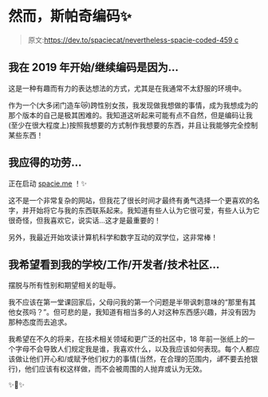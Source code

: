 # 然而，斯帕奇编码✨

> 原文:[https://dev.to/spaciecat/nevertheless-spacie-coded-459 c](https://dev.to/spaciecat/nevertheless-spacie-coded--459c)

## [](#i-startedcontinued-to-code-in-2019-because)我在 2019 年开始/继续编码是因为...

这是一种有趣而有力的表达想法的方式，尤其是在我通常不太舒服的环境中。

作为一个(大多闭门造车😿)跨性别女孩，我发现做我想做的事情，成为我想成为的那个版本的自己是极其困难的。我知道这听起来可能有点不自然，但是编码让我(至少在很大程度上)按照我想要的方式制作我想要的东西，并且让我能够完全控制某些东西！

## [](#i-deserve-credit-for)我应得的功劳...

正在启动 [spacie.me](https://spacie.me/) ！✨

这不是一个非常复杂的网站，但我花了很长时间才最终有勇气选择一个更喜欢的名字，并开始将它与我的东西联系起来。我知道有些人认为它很可爱，有些人认为它很奇怪，但我喜欢它，说实话...这才是最重要的！

另外，我最近开始攻读计算机科学和数字互动的双学位，这非常棒！

## [](#i-hope-to-see-my-schoolworkdevelopertech-community)我希望看到我的学校/工作/开发者/技术社区...

摆脱与所有性别和期望相关的耻辱。

我不应该在第一堂课回家后，父母问我的第一个问题是半带讽刺意味的“那里有其他女孩吗？”。但可悲的是，我知道有相当多的人对这种东西感兴趣，并没有因为那种态度而去追求。

我希望在不久的将来，在技术相关领域和更广泛的社区中，18 年前一张纸上的一个字母不会导致人们规定我是谁，我喜欢什么，以及我应该如何表现。每个人都应该做让他们开心和/或赋予他们权力的事情(当然，在合理的范围内，*请*不要去抢银行)，他们应该有权这样做，而不会被周围的人抛弃或认为无效。

✨🚀✨